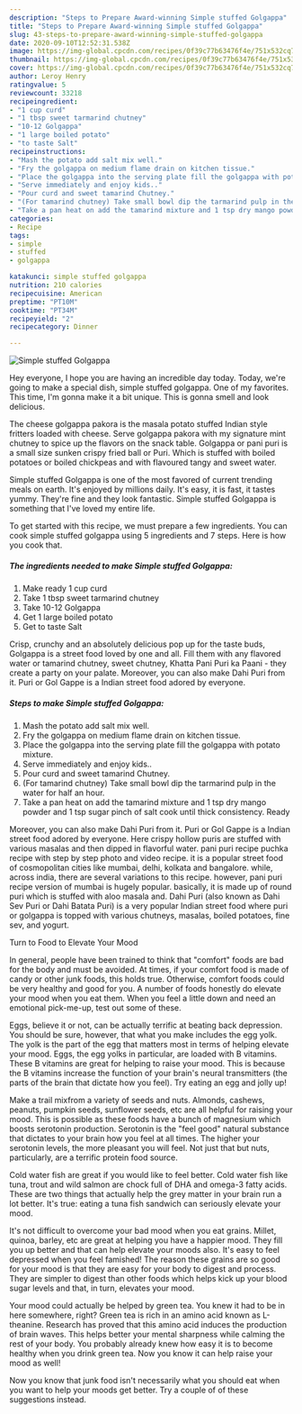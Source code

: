 ```yaml
---
description: "Steps to Prepare Award-winning Simple stuffed Golgappa"
title: "Steps to Prepare Award-winning Simple stuffed Golgappa"
slug: 43-steps-to-prepare-award-winning-simple-stuffed-golgappa
date: 2020-09-10T12:52:31.538Z
image: https://img-global.cpcdn.com/recipes/0f39c77b63476f4e/751x532cq70/simple-stuffed-golgappa-recipe-main-photo.jpg
thumbnail: https://img-global.cpcdn.com/recipes/0f39c77b63476f4e/751x532cq70/simple-stuffed-golgappa-recipe-main-photo.jpg
cover: https://img-global.cpcdn.com/recipes/0f39c77b63476f4e/751x532cq70/simple-stuffed-golgappa-recipe-main-photo.jpg
author: Leroy Henry
ratingvalue: 5
reviewcount: 33218
recipeingredient:
- "1 cup curd"
- "1 tbsp sweet tarmarind chutney"
- "10-12 Golgappa"
- "1 large boiled potato"
- "to taste Salt"
recipeinstructions:
- "Mash the potato add salt mix well."
- "Fry the golgappa on medium flame drain on kitchen tissue."
- "Place the golgappa into the serving plate fill the golgappa with potato mixture."
- "Serve immediately and enjoy kids.."
- "Pour curd and sweet tamarind Chutney."
- "(For tamarind chutney) Take small bowl dip the tarmarind pulp in the water for half an hour."
- "Take a pan heat on add the tamarind mixture and 1 tsp dry mango powder and 1 tsp sugar pinch of salt cook until thick consistency. Ready"
categories:
- Recipe
tags:
- simple
- stuffed
- golgappa

katakunci: simple stuffed golgappa 
nutrition: 210 calories
recipecuisine: American
preptime: "PT10M"
cooktime: "PT34M"
recipeyield: "2"
recipecategory: Dinner

---
```



![Simple stuffed Golgappa](https://img-global.cpcdn.com/recipes/0f39c77b63476f4e/751x532cq70/simple-stuffed-golgappa-recipe-main-photo.jpg)

Hey everyone, I hope you are having an incredible day today. Today, we're going to make a special dish, simple stuffed golgappa. One of my favorites. This time, I'm gonna make it a bit unique. This is gonna smell and look delicious.

The cheese golgappa pakora is the masala potato stuffed Indian style fritters loaded with cheese. Serve golgappa pakora with my signature mint chutney to spice up the flavors on the snack table. Golgappa or pani puri is a small size sunken crispy fried ball or Puri. Which is stuffed with boiled potatoes or boiled chickpeas and with flavoured tangy and sweet water.

Simple stuffed Golgappa is one of the most favored of current trending meals on earth. It's enjoyed by millions daily. It's easy, it is fast, it tastes yummy. They're fine and they look fantastic. Simple stuffed Golgappa is something that I've loved my entire life.


To get started with this recipe, we must prepare a few ingredients. You can cook simple stuffed golgappa using 5 ingredients and 7 steps. Here is how you cook that.

<!--inarticleads1-->

##### The ingredients needed to make Simple stuffed Golgappa:

1. Make ready 1 cup curd
1. Take 1 tbsp sweet tarmarind chutney
1. Take 10-12 Golgappa
1. Get 1 large boiled potato
1. Get to taste Salt


Crisp, crunchy and an absolutely delicious pop up for the taste buds, Golgappa is a street food loved by one and all. Fill them with any flavored water or tamarind chutney, sweet chutney, Khatta Pani Puri ka Paani - they create a party on your palate. Moreover, you can also make Dahi Puri from it. Puri or Gol Gappe is a Indian street food adored by everyone. 

<!--inarticleads2-->

##### Steps to make Simple stuffed Golgappa:

1. Mash the potato add salt mix well.
1. Fry the golgappa on medium flame drain on kitchen tissue.
1. Place the golgappa into the serving plate fill the golgappa with potato mixture.
1. Serve immediately and enjoy kids..
1. Pour curd and sweet tamarind Chutney.
1. (For tamarind chutney) Take small bowl dip the tarmarind pulp in the water for half an hour.
1. Take a pan heat on add the tamarind mixture and 1 tsp dry mango powder and 1 tsp sugar pinch of salt cook until thick consistency. Ready


Moreover, you can also make Dahi Puri from it. Puri or Gol Gappe is a Indian street food adored by everyone. Here crispy hollow puris are stuffed with various masalas and then dipped in flavorful water. pani puri recipe puchka recipe with step by step photo and video recipe. it is a popular street food of cosmopolitan cities like mumbai, delhi, kolkata and bangalore. while, across india, there are several variations to this recipe. however, pani puri recipe version of mumbai is hugely popular. basically, it is made up of round puri which is stuffed with aloo masala and. Dahi Puri (also known as Dahi Sev Puri or Dahi Batata Puri) is a very popular Indian street food where puri or golgappa is topped with various chutneys, masalas, boiled potatoes, fine sev, and yogurt. 

Turn to Food to Elevate Your Mood


In general, people have been trained to think that "comfort" foods are bad for the body and must be avoided. At times, if your comfort food is made of candy or other junk foods, this holds true. Otherwise, comfort foods could be very healthy and good for you. A number of foods honestly do elevate your mood when you eat them. When you feel a little down and need an emotional pick-me-up, test out some of these.

Eggs, believe it or not, can be actually terrific at beating back depression. You should be sure, however, that what you make includes the egg yolk. The yolk is the part of the egg that matters most in terms of helping elevate your mood. Eggs, the egg yolks in particular, are loaded with B vitamins. These B vitamins are great for helping to raise your mood. This is because the B vitamins increase the function of your brain's neural transmitters (the parts of the brain that dictate how you feel). Try eating an egg and jolly up!

Make a trail mixfrom a variety of seeds and nuts. Almonds, cashews, peanuts, pumpkin seeds, sunflower seeds, etc are all helpful for raising your mood. This is possible as these foods have a bunch of magnesium which boosts serotonin production. Serotonin is the "feel good" natural substance that dictates to your brain how you feel at all times. The higher your serotonin levels, the more pleasant you will feel. Not just that but nuts, particularly, are a terrific protein food source.

Cold water fish are great if you would like to feel better. Cold water fish like tuna, trout and wild salmon are chock full of DHA and omega-3 fatty acids. These are two things that actually help the grey matter in your brain run a lot better. It's true: eating a tuna fish sandwich can seriously elevate your mood. 

It's not difficult to overcome your bad mood when you eat grains. Millet, quinoa, barley, etc are great at helping you have a happier mood. They fill you up better and that can help elevate your moods also. It's easy to feel depressed when you feel famished! The reason these grains are so good for your mood is that they are easy for your body to digest and process. They are simpler to digest than other foods which helps kick up your blood sugar levels and that, in turn, elevates your mood.

Your mood could actually be helped by green tea. You knew it had to be in here somewhere, right? Green tea is rich in an amino acid known as L-theanine. Research has proved that this amino acid induces the production of brain waves. This helps better your mental sharpness while calming the rest of your body. You probably already knew how easy it is to become healthy when you drink green tea. Now you know it can help raise your mood as well!

Now you know that junk food isn't necessarily what you should eat when you want to help your moods get better. Try  a  couple of  of  these  suggestions  instead.


